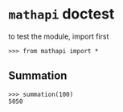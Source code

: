 `mathapi` doctest
=================

to test the module, import first

    >>> from mathapi import *

Summation
---------

    >>> summation(100)
    5050

